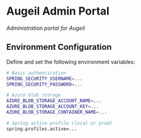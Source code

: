 # Augeil Admin Portal
*Administration portal for Augeil*

## Environment Configuration

Define and set the following environment variables:
```bash
# Basic authentication
SPRING_SECURITY_USERNAME=...
SPRING_SECURITY_PASSWORD=...

# Azure blob storage
AZURE_BLOB_STORAGE_ACCOUNT_NAME=...
AZURE_BLOB_STORAGE_ACCOUNT_KEY=...
AZURE_BLOB_STORAGE_CONTAINER_NAME=...

# Spring active profile (local or prod)
spring.profiles.active=...
```
